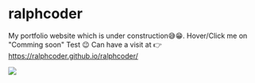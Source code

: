 # ralphcoder
My portfolio website which is under construction😅😁.
Hover/Click me on "Comming soon" Test 😉
Can have a visit at 👉https://ralphcoder.github.io/ralphcoder/

![](https://github.com/ralphcoder/ralphcoder/blob/master/the%20gif.gif)
